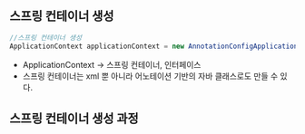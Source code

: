## 스프링 컨테이너 생성
```java
//스프링 컨테이너 생성
ApplicationContext applicationContext = new AnnotationConfigApplicationContext(AppConfig.class);
```

- ApplicationContext -> 스프링 컨테이너, 인터페이스
- 스프링 컨테이너는 xml 뿐 아니라 어노테이션 기반의 자바 클래스로도 만들 수 있다.

## 스프링 컨테이너 생성 과정
